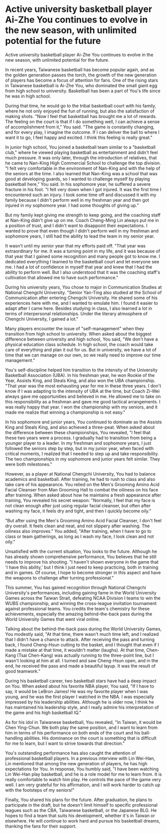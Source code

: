 # Active university basketball player Ai-Zhe You continues to evolve in the new season, with unlimited potential for the future 
 Active university basketball player Ai-Zhe You continues to evolve in the new season, with unlimited potential for the future.

In recent years, Taiwanese basketball has become popular again, and as the golden generation passes the torch, the growth of the new generation of players has become a focus of attention for fans. One of the rising stars in Taiwanese basketball is Ai-Zhe You, who dominated the small giant egg from high school to university. Basketball has been a part of You's life since he was in high school. 

During that time, he would go to the tribal basketball court with his family, where he not only enjoyed the fun of running, but also the satisfaction of making shots. "Now I feel that basketball has brought me a lot of rewards. The feeling on the court is that if I do something well, I can achieve a sense of accomplishment from it," You said. "The game is constantly changing, and for every play, I imagine the outcome. If I can deliver the ball to where I want it to go, I feel happy and excited. I think this feeling is really great."

In junior high school, You joined a basketball team similar to a "basketball club," where he viewed playing basketball as entertainment and didn't feel much pressure. It was only later, through the introduction of relatives, that he came to Nan-King High Commercial School to challenge the top division. "I felt very comfortable in the environment of Nan-King and with the help of the seniors at the time. I also learned that Nan-King was a school that was good at developing guards, so I wanted to challenge myself by playing basketball here," You said. In his sophomore year, he suffered a severe fracture in his foot. "I felt very down when I got injured. It was the first time I encountered such an injury. I took some time off and discussed it with my family because I didn't perform well in my freshman year and then got injured in my sophomore year. I had some thoughts of giving up."

But my family kept giving me strength to keep going, and the coaching staff at Nan-King didn't give up on me. Coach Cheng-Ming Lin always put me in a position of trust, and I didn't want to disappoint their expectations. I wanted to prove that even though I didn't perform well in my freshman and sophomore years, I still had the ability to lead the team in my senior year.

It wasn't until my senior year that my efforts paid off. "That year was extraordinary for me. It was a turning point in my life, and it was because of that year that I gained some recognition and many people got to know me. I dedicated everything I learned to the basketball court and let everyone see me. I had a lot of confidence in myself that year and knew that I had the ability to perform well. But I also understood that it was the coaching staff's cultivation that allowed me to have such performance."

During his university years, You chose to major in Communication Studies at National Chengchi University. "Senior Yan-Ting also studied at the School of Communication after entering Chengchi University. He shared some of his experiences here with me, and I wanted to emulate him. I found it easier to adapt after I came here. Besides studying in class, I also learned a lot in terms of interpersonal relationships. Under the literary atmosphere of Chengchi University, I gained a lot." 

Many players encounter the issue of "self-management" when they transition from high school to university. When asked about the biggest difference between university and high school, You said, "We don't have a physical education class schedule. In high school, the coach would take care of everything and plan it out for us. But in university, we have a lot of time that we can manage on our own, so we really need to improve our time management."

You's self-discipline helped him transition to the intensity of the University Basketball Association (UBA). In his freshman year, he won Rookie of the Year, Assists King, and Steals King, and also won the UBA championship. "That year was the most exhausting year for me in these three years. I don't know if I was adapting to the intensity of UBA at the time, but Coach Zi-Wei always gave me opportunities and believed in me. He allowed me to take on this responsibility as a freshman and gave me good tactical arrangements. I was really happy that year. I won the championship with my seniors, and it made me realize that winning a championship is not easy."

In his sophomore and junior years, You continued to dominate as the Assists King and Steals King, and also achieved a three-peat. When asked about the difference between these championships, You revealed, "I feel that these two years were a process. I gradually had to transition from being a younger player to a leader. In my freshman and sophomore years, I just followed the seniors step by step, but in my junior year, when faced with critical moments, I realized that I needed to step up and take responsibility. The two championships in my sophomore and junior years felt similar. They were both milestones."

However, as a player at National Chengchi University, You had to balance academics and basketball. After training, he had to rush to class and also take care of his appearance. You relied on the Men's Grooming Amino Acid Facial Cleanser from Man Grooming Hall to combat the oiliness on his face after training. When asked about how he maintains a fresh appearance after training, You revealed his secret weapon: "Normally, I feel that my face is not clean enough after just using regular facial cleanser, but often after washing my face, it feels dry and tight, and then I quickly become oily."

"But after using the Men's Grooming Amino Acid Facial Cleanser, I don't feel dry overall. It feels clean and neat, and not slippery after washing. The oiliness also improves." You added, "After training, when I have to go to class or team gatherings, as long as I wash my face, I look clean and not oily."

Unsatisfied with the current situation, You looks to the future. Although he has already shown comprehensive performance, You believes that he still needs to improve his shooting. "I haven't shown everyone in the game that 'I have this ability,' but I think I just need to keep practicing, both in training and in games. Of course, I hope to become stronger in this aspect and have the weapons to challenge after turning professional."

This summer, You has gained recognition through National Chengchi University's performances, including gaining fame in the World University Games across the Taiwan Strait, defeating NCAA Division I teams to win the WUBS championship, and winning the cross-league invitation tournament against professional teams. You credits the team's chemistry for these achievements, especially the amazing behind-the-back pass during the World University Games that went viral online.

Talking about the behind-the-back pass during the World University Games, You modestly said, "At that time, there wasn't much time left, and I realized that I didn't have a chance to attack. After receiving the pass and turning back, I found Cheng-Hsun cutting to the basket, and I thought that even if I made a mistake at that time, it wouldn't matter (laughs). At that time, Chen-Kang (Tsai Chen-Kang) was actually running to the three-point line, but I wasn't looking at him at all. I turned and saw Cheng-Hsun open, and in the end, he received the pass and made a beautiful layup. It was the result of good teamwork."

During his basketball career, two basketball stars have had a deep impact on You. When asked about his favorite NBA player, You said, "If I have to say, it would be LeBron James! He was my favorite player when I was young, and he was the first player I watched in the NBA. I was especially impressed by his leadership abilities. Although he is older now, I think he has maintained his leadership style, and I really admire his interpretation of the game and his high basketball IQ."

As for his idol in Taiwanese basketball, You revealed, "In Taiwan, it would be Chen Ying-Chun. We both play the same position, and I want to learn from him in terms of his performance on both ends of the court and his ball-handling abilities. His dominance on the court is something that is difficult for me to learn, but I want to strive towards that direction."

You's outstanding performance has also caught the attention of professional basketball players. In a previous interview with Lin Wei-Han, Lin mentioned that among the new generation of players, he has high expectations for You. In response, You humbly said, "I have been watching Lin Wei-Han play basketball, and he is a role model for me to learn from. It is really comfortable to watch him play. He controls the pace of the game very well. I am very grateful for his affirmation, and I will work harder to catch up with the footsteps of my seniors!"

Finally, You shared his plans for the future. After graduation, he plans to participate in the draft, but he doesn't limit himself to specific professional leagues such as the CBA, Taiwanese basketball, or the Japanese BLG. He hopes to find a team that suits his development, whether it's in Taiwan or elsewhere. He will continue to work hard and pursue his basketball dreams, thanking the fans for their support.